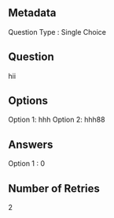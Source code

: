 ## Metadata
Question Type : Single Choice

## Question
hii

## Options
Option 1: hhh
Option 2: hhh88

## Answers
Option 1 : 0

## Number of Retries
2

